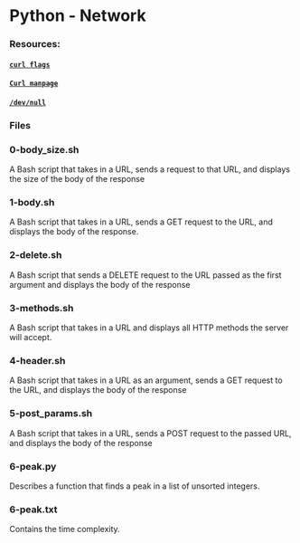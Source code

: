 # Python - Network
### Resources:
#### [        `curl flags`](https://gist.github.com/subfuzion/08c5d85437d5d4f00e58)
#### [	       `Curl manpage`](https://curl.se/docs/manpage.html)
#### [	       `/dev/null`](https://www.journaldev.com/35489/dev-null-in-linux)

### Files
### 0-body_size.sh
A Bash script that takes in a URL, sends a request to that URL, and displays the
 size of the body of the response

### 1-body.sh
A Bash script that takes in a URL, sends a GET request to the URL, and displays
 the body of the response.

### 2-delete.sh
A Bash script that sends a DELETE request to the URL passed as the first
 argument and displays the body of the response

### 3-methods.sh
A Bash script that takes in a URL and displays all HTTP methods the server
 will accept.

### 4-header.sh
A Bash script that takes in a URL as an argument, sends a GET request to the
 URL, and displays the body of the response

### 5-post_params.sh
A Bash script that takes in a URL, sends a POST request to the passed URL, and
 displays the body of the response

### 6-peak.py
Describes a function that finds a peak in a list of unsorted integers.

### 6-peak.txt
Contains the time complexity.
